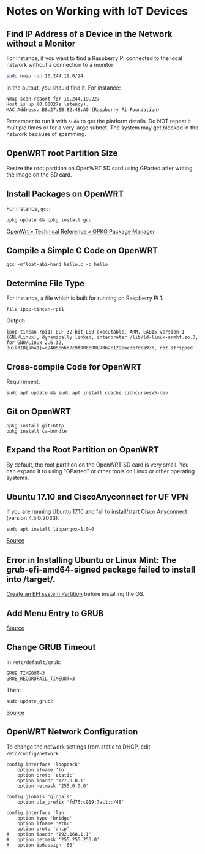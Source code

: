 # Notes on Working with IoT Devices

## Find IP Address of a Device in the Network without a Monitor

For instance, if you want to find a Raspberry Pi connected to the local network without a connection to a monitor:

```bash
sudo nmap -sn 10.244.19.0/24
```

In the output, you should find it. For instance:

```
Nmap scan report for 10.244.19.227
Host is up (0.00027s latency).
MAC Address: B8:27:EB:82:48:A0 (Raspberry Pi Foundation)
```

Remember to run it with `sudo` to get the platform details. Do NOT repeat it multiple times or for a very large subnet. The system may get blocked in the network because of spamming.

## OpenWRT root Partition Size

Resize the root partition on OpenWRT SD card using GParted after writing the image on the SD card.


## Install Packages on OpenWRT

For instance, `gcc`:

```
opkg update && opkg install gcc
```

[OpenWrt » Technical Reference » OPKG Package Manager](https://wiki.openwrt.org/doc/techref/opkg)

## Compile a Simple C Code on OpenWRT

```
gcc -mfloat-abi=hard hello.c -o hello
```

## Determine File Type

For instance, a file which is built for running on Raspberry Pi 1:

```
file ipop-tincan-rpi1
```
Output:

```
ipop-tincan-rpi1: ELF 32-bit LSB executable, ARM, EABI5 version 1 (GNU/Linux), dynamically linked, interpreter /lib/ld-linux-armhf.so.3, for GNU/Linux 2.6.32, BuildID[sha1]=c24056bbd7c9f90660087db2c1296ae3b7dca93b, not stripped
```

## Cross-compile Code for OpenWRT

Requirement:

```
sudo apt update && sudo apt install ccache libncursesw5-dev
```

## Git on OpenWRT

```
opkg install git-http
opkg install ca-bundle
```

## Expand the Root Partition on OpenWRT

By default, the root partition on the OpenWRT SD card is very small. You can expand it to using "GParted" or other tools on Linux or other operating systems.

## Ubuntu 17.10 and CiscoAnyconnect for UF VPN

If you are running Ubuntu 17.10 and fail to install/start Cisco Anyconnect (version 4.5.0.2033):

```
sudo apt install libpangox-1.0-0
```

[Source](https://zngguvnf.org/2017-12-04--ubuntu-17-10-and-cisco-anyconnect.html)

## Error in Installing Ubuntu or Linux Mint: The grub-efi-amd64-signed package failed to install into /target/.

[Create an EFI system Partition](https://help.ubuntu.com/community/UEFI#Creating_an_EFI_System_Partition) before installing the OS.

## Add Menu Entry to GRUB

[Source](https://help.ubuntu.com/community/Grub2/CustomMenus)

## Change GRUB Timeout

In `/etc/default/grub`:

```
GRUB_TIMEOUT=3
GRUB_RECORDFAIL_TIMEOUT=3
```

Then:

```
sudo update_grub2
```

[Source](https://askubuntu.com/questions/932595/where-to-change-30-seconds-for-grub-on-forced-reset?answertab=active#tab-top)

## OpenWRT Network Configuration

To change the network settings from static to DHCP, edit `/etc/config/network`:
```
config interface 'loopback'
	option ifname 'lo'
	option proto 'static'
	option ipaddr '127.0.0.1'
	option netmask '255.0.0.0'

config globals 'globals'
	option ula_prefix 'fd75:c919:7ac1::/48'

config interface 'lan'
	option type 'bridge'
	option ifname 'eth0'
	option proto 'dhcp'
#	option ipaddr '192.168.1.1'
#	option netmask '255.255.255.0'
#	option ip6assign '60'
```